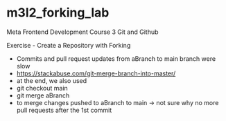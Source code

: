 # m3l2_forking_lab

Meta Frontend Development Course 3 Git and Github

Exercise - Create a Repository with Forking

* Commits and pull request updates from aBranch to main branch were slow
* https://stackabuse.com/git-merge-branch-into-master/
* at the end, we also used
* git checkout main
* git merge aBranch
* to merge changes pushed to aBranch to main -> not sure why no more pull requests after the 1st commit
